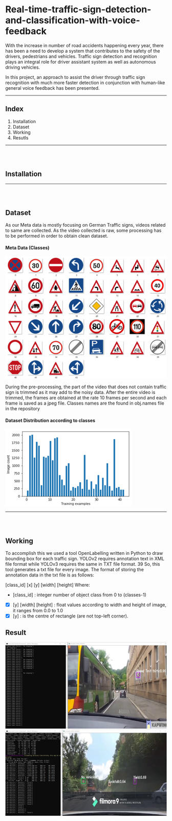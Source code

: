 # Real-time-traffic-sign-detection-and-classification-with-voice-feedback

<p>With the increase in number of road accidents happening every year, there has been a need to develop a system that contributes to the safety of the drivers, pedestrians and vehicles. Traffic sign detection and recognition plays an integral role for driver assistant system as well as autonomous driving vehicles.</p>
<p>In this project, an approach to assist the driver through traffic sign recognition with much more faster detection in conjunction with human-like general voice feedback has been presented.</p>
<hr>

<h2>Index</h2> 

<ol>
  <li>Installation</li>
  <li>Dataset</li>
  <li>Working</li>
  <li>Resutls</li>
</ol>
<hr>
<br><br>
<h2> Installation </h2>
<hr>
<br><br>
<h2> Dataset </h2>
<p> As our Meta data is mostly focusing on German Traffic signs, videos related to same are collected. As the video collected is raw, some processing has to be performed in order to obtain clean dataset. </p>

<h4> Meta Data (Classes) </h4>
<img src = "Images/meta.png">

<p> During the pre-processing, the part of the video that does not contain traffic sign is trimmed as it may add to the noisy data. After the entire video is trimmed, the frames are obtained at the rate 10 frames per second and each frame is saved as a jpeg file. Classes names are the found in obj.names file in the repository</p>

<h4> Dataset Distribution according to classes </h4>
<img src = "Images/Data Distribution.png" >

<hr>
<br><br>
<h2> Working </h2>

<p>To accomplish this we used a tool OpenLabelling written in Python to draw bounding box for each traffic sign. YOLOv2 requires annotation text in XML file format while YOLOv3 requires the same in TXT file format.
39
So, this tool generates a txt file for every image. The format of storing the annotation data in the
txt file is as follows:</p>


[class_id] [x] [y] [width] [height]
Where:
- [class_id] : integer number of object class from 0 to (classes-1)
- [x] [y] [width] [height] : float values according to width and height of image, it ranges from
0.0 to 1.0
- [x] [y] : is the centre of rectangle (are not top-left corner).

<h2> Result </h2>


<img src = "output/output1.png">
<img src = "output/output2.png">

